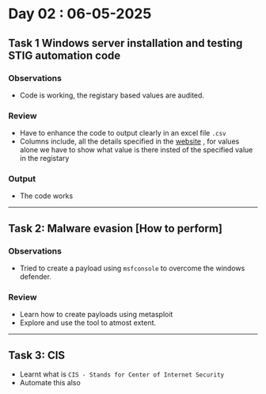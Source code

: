 # Day 02 : 06-05-2025
## Task 1 Windows server installation and testing STIG automation code 
### Observations
- Code is working, the registary based values are audited.
### Review
- Have to enhance the code to output clearly in an excel file `.csv`
- Columns include, all the details specified in the [website](https://stigviewer.com/stigs/microsoft_windows_server_2019) , for values alone we have to show what value is there insted of the specified value in the registary
### Output
- The code works

---

## Task 2: Malware evasion [How to perform]
### Observations
- Tried to create a payload using `msfconsole` to overcome the windows defender.

### Review
- Learn how to create payloads using metasploit
- Explore and use the tool to atmost extent.

---

## Task 3: CIS
- Learnt what is `CIS - Stands for Center of Internet Security`
- Automate this also

